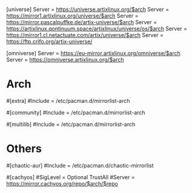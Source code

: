 
[universe]
Server = https://universe.artixlinux.org/$arch
Server = https://mirror1.artixlinux.org/universe/$arch
Server = https://mirror.pascalpuffke.de/artix-universe/$arch
Server = https://artixlinux.qontinuum.space/artixlinux/universe/os/$arch
Server = https://mirror1.cl.netactuate.com/artix/universe/$arch
Server = https://ftp.crifo.org/artix-universe/

[omniverse]
Server = https://eu-mirror.artixlinux.org/omniverse/$arch
Server = https://omniverse.artixlinux.org/$arch

# Arch
#[extra]
#Include = /etc/pacman.d/mirrorlist-arch

#[community]
#Include = /etc/pacman.d/mirrorlist-arch

#[multilib]
#Include = /etc/pacman.d/mirrorlist-arch

# Others
#[chaotic-aur]
#Include = /etc/pacman.d/chaotic-mirrorlist

#[cachyos]
#SigLevel = Optional TrustAll
#Server = https://mirror.cachyos.org/repo/$arch/$repo
